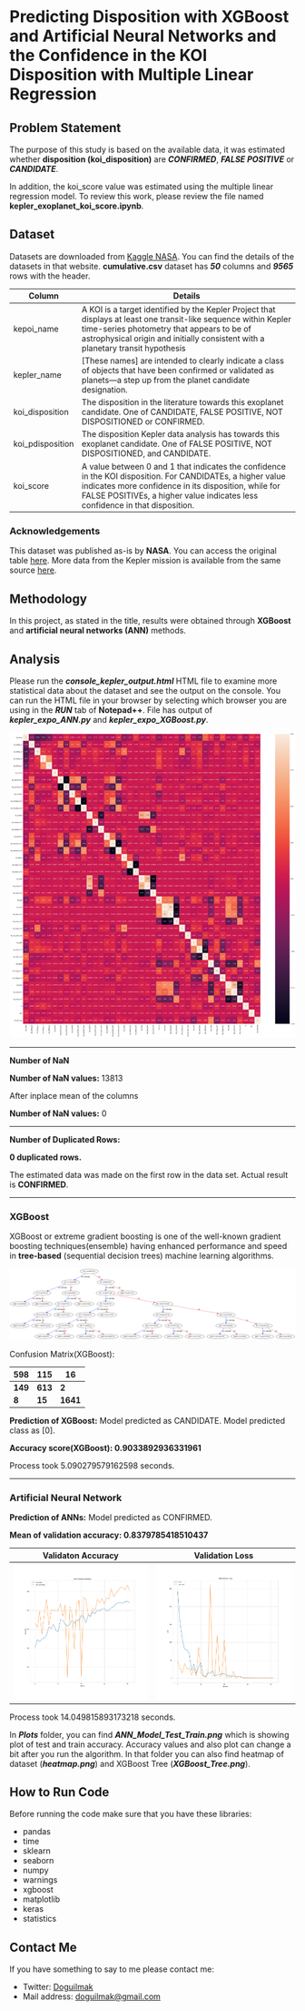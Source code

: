
# Predicting Disposition with XGBoost and Artificial Neural Networks and the Confidence in the KOI Disposition with Multiple Linear Regression

## Problem Statement

The purpose of this study is based on the available data, it was estimated whether **disposition (koi_disposition)** are ***CONFIRMED***, ***FALSE POSITIVE*** or ***CANDIDATE***. 

In addition, the koi_score value was estimated using the multiple linear regression model. To review this work, please review the file named **kepler_exoplanet_koi_score.ipynb**.

## Dataset

Datasets are downloaded from [Kaggle NASA](https://www.kaggle.com/nasa/kepler-exoplanet-search-results). You can find the details of the datasets in that website. **cumulative.csv** dataset has ***50*** columns and ***9565*** rows with the header.

| Column | Details |
|--|--|
| kepoi_name  | A KOI is a target identified by the Kepler Project that displays at least one transit-like sequence within Kepler time-series photometry that appears to be of astrophysical origin and initially consistent with a planetary transit hypothesis |
| kepler_name | [These names] are intended to clearly indicate a class of objects that have been confirmed or validated as planets—a step up from the planet candidate designation. |
| koi_disposition | The disposition in the literature towards this exoplanet candidate. One of CANDIDATE, FALSE POSITIVE, NOT DISPOSITIONED or CONFIRMED. |
| koi_pdisposition | The disposition Kepler data analysis has towards this exoplanet candidate. One of FALSE POSITIVE, NOT DISPOSITIONED, and CANDIDATE. |
| koi_score | A value between 0 and 1 that indicates the confidence in the KOI disposition. For CANDIDATEs, a higher value indicates more confidence in its disposition, while for FALSE POSITIVEs, a higher value indicates less confidence in that disposition. |

### Acknowledgements

This dataset was published as-is by **NASA**. You can access the original table  [here](https://exoplanetarchive.ipac.caltech.edu/cgi-bin/TblView/nph-tblView?app=ExoTbls&config=koi). More data from the Kepler mission is available from the same source  [here](https://exoplanetarchive.ipac.caltech.edu/docs/data.html).


## Methodology

In this project, as stated in the title, results were obtained through **XGBoost** and **artificial neural networks (ANN)** methods. 

## Analysis

Please run the ***console_kepler_output.html*** HTML file to examine more statistical data about the dataset and see the output on the console. You can run the HTML file in your browser by selecting which browser you are using in the ***RUN*** tab of **Notepad++**. File has output of ***kepler_expo_ANN.py*** and ***kepler_expo_XGBoost.py***.

<p align="center">
    <img src="Plots/heatmap.png"> 
</p>

---

**Number of NaN**

**Number of NaN values:**   13813  

After inplace mean of the columns 

**Number of NaN values:**   0

---

 **Number of Duplicated Rows:**

**0 duplicated rows.**

The estimated data was made on the first row in the data set. Actual result is **CONFIRMED**.

---

### XGBoost

XGBoost or extreme gradient boosting is one of the well-known gradient boosting techniques(ensemble) having enhanced performance and speed in **tree-based** (sequential decision trees) machine learning algorithms.

<p align="center">
    <img src="Plots/XGBoost_Tree.png"> 
</p>

Confusion Matrix(XGBoost):

| 598 | 115 | 16 |
|--|--|--|
| **149** | **613** | **2** |
| **8** | **15** | **1641** |

**Prediction of XGBoost:**
Model predicted as CANDIDATE.
Model predicted class as [0].

**Accuracy score(XGBoost): 0.9033892936331961**

Process took 5.090279579162598 seconds.

---

### Artificial Neural Network

**Prediction of ANNs:**
Model predicted as CONFIRMED.

**Mean of validation accuracy: 0.8379785418510437**

| Validaton Accuracy | Validation Loss |
|--|--|
| ![val_acc](Plots/model_acc.png) | ![val_loss](Plots/model_loss.png) |

Process took 14.049815893173218 seconds.

In ***Plots*** folder, you can find ***ANN_Model_Test_Train.png***  which is showing plot of test and train accuracy. Accuracy values and also plot can change a bit after you run the algorithm. In that folder you can also find heatmap of dataset (***heatmap.png***) and XGBoost Tree (***XGBoost_Tree.png***).

## How to Run Code

Before running the code make sure that you have these libraries:

 - pandas 
 - time
 - sklearn
 - seaborn
 - numpy
 - warnings
 - xgboost
 - matplotlib
 - keras
 - statistics
    
## Contact Me

If you have something to say to me please contact me: 

 - Twitter: [Doguilmak](https://twitter.com/Doguilmak) 
 - Mail address: doguilmak@gmail.com
 
